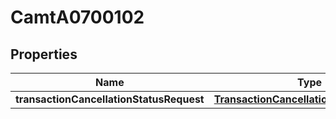 
# CamtA0700102

## Properties
Name | Type | Description | Notes
------------ | ------------- | ------------- | -------------
**transactionCancellationStatusRequest** | [**TransactionCancellationStatusRequest**](TransactionCancellationStatusRequest.md) |  |  [optional]



